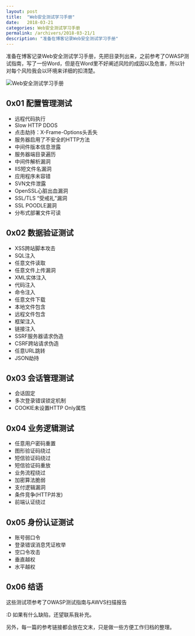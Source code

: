 ```yaml
---
layout: post
title:  "Web安全测试学习手册"
date:   2018-03-21
categories: Web安全测试学习手册
permalink: /archivers/2018-03-21/1
description: "准备在博客记录Web安全测试学习手册"
---
```


准备在博客记录Web安全测试学习手册，先把目录列出来，之前参考了OWASP测试指南，写了一份Word，但是在Word里不好阐述风险的成因以及危害，所以针对每个风险我会以环境来详细的扣清楚。
<!--more-->

![Web安全测试学习手册](http://rvn0xsy.oss-cn-shanghai.aliyuncs.com/2018-04-17/0x00.png)


## 0x01 配置管理测试

* 远程代码执行
* Slow HTTP DDOS
* 点击劫持：X-Frame-Options头丢失
* 服务器启用了不安全的HTTP方法
* 中间件版本信息泄露
* 服务器端目录遍历
* 中间件解析漏洞
* IIS短文件名漏洞
* 应用程序未容错
* SVN文件泄露
* OpenSSL心脏出血漏洞
* SSL/TLS “受戒礼”漏洞
* SSL POODLE漏洞
* 分布式部署文件可读

## 0x02 数据验证测试

* XSS跨站脚本攻击
* SQL注入
* 任意文件读取
* 任意文件上传漏洞
* XML实体注入
* 代码注入
* 命令注入
* 任意文件下载
* 本地文件包含
* 远程文件包含
* 框架注入
* 链接注入
* SSRF服务器请求伪造
* CSRF跨站请求伪造
* 任意URL跳转
* JSON劫持

## 0x03 会话管理测试

* 会话固定
* 多次登录错误锁定机制
* COOKIE未设置HTTP Only属性

## 0x04 业务逻辑测试

* 任意用户密码重置
* 图形验证码绕过
* 短信验证码绕过
* 短信验证码重放
* 业务流程绕过
* 加密算法脆弱
* 支付逻辑漏洞
* 条件竞争(HTTP并发)
* 前端认证绕过

## 0x05 身份认证测试

* 账号弱口令
* 登录错误消息凭证枚举
* 空口令攻击
* 垂直越权
* 水平越权

## 0x06 结语

这些测试项参考了OWASP测试指南与AWVS扫描报告 

:D 如果有什么缺陷，还望联系我补充。

另外，每一篇的参考链接都会放在文末，只是做一些方便工作归档的整理。


